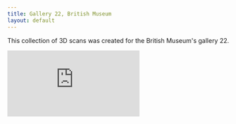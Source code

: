 ```yaml
---
title: Gallery 22, British Museum
layout: default
---
```


This collection of 3D scans was created for the British Museum's gallery 22.

<div class="embed-responsive embed-responsive-16by9">
    <iframe title="A 3D model" class="embed-responsive-item" src="https://sketchfab.com/playlists/embed?collection=305df4f98d024c5bb69f7f3ddcc41f46" frameborder="0" allow="autoplay; fullscreen; vr" mozallowfullscreen="true" webkitallowfullscreen="true"></iframe>
</div>
